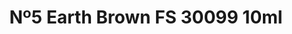 ---
layout: product
title: "Nº5 Earth Brown  FS 30099  10ml"
price: "330" 
desc: "Acrylic Laquer 10mL"
img_path: "/assets/img/RC029.jpg"
brand: "AK "
available: false
special_offer: false
new: false
soon: false
cat: "020000"
subcat: "020200"
subsubcat: "020201"
sifra: "RC029"
popular: false
---